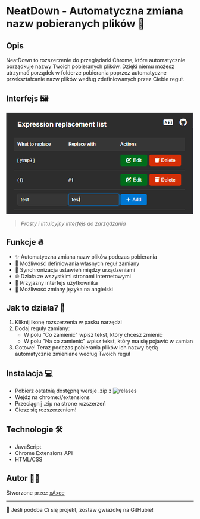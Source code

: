 # NeatDown - Automatyczna zmiana nazw pobieranych plików 🚀

## Opis
NeatDown to rozszerzenie do przeglądarki Chrome, które automatycznie porządkuje nazwy Twoich pobieranych plików. Dzięki niemu możesz utrzymać porządek w folderze pobierania poprzez automatyczne przekształcanie nazw plików według zdefiniowanych przez Ciebie reguł.

## Interfejs 🖼️
![Interfejs NeatDown](/screenshot.png)
> *Prosty i intuicyjny interfejs do zarządzania*

## Funkcje 🔥
- ✨ Automatyczna zmiana nazw plików podczas pobierania
- 🎯 Możliwość definiowania własnych reguł zamiany
- 🔄 Synchronizacja ustawień między urządzeniami
- 🌐 Działa ze wszystkimi stronami internetowymi
- 🎨 Przyjazny interfejs użytkownika
- 📃 Możliwość zmiany języka na angielski

## Jak to działa? 🤔
1. Kliknij ikonę rozszerzenia w pasku narzędzi
2. Dodaj reguły zamiany:
   - W polu "Co zamienić" wpisz tekst, który chcesz zmienić
   - W polu "Na co zamienić" wpisz tekst, który ma się pojawić w zamian
3. Gotowe! Teraz podczas pobierania plików ich nazwy będą automatycznie zmieniane według Twoich reguł

## Instalacja 💻
- Pobierz ostatnią dostępną wersje .zip z ![relases](https://github.com/xAxee/autorename-file-chrome-extension/releases)
- Wejdź na chrome://extensions
- Przeciągnij .zip na strone rozszerzeń
- Ciesz się rozszerzeniem!
<!--
1. Pobierz rozszerzenie ze [Chrome Web Store]
2. Kliknij "Dodaj do Chrome"
3. Gotowe! Możesz zacząć konfigurować swoje reguły zamiany
-->

## Technologie 🛠
- JavaScript
- Chrome Extensions API
- HTML/CSS

## Autor 👨‍💻
Stworzone przez [xAxee](https://github.com/xAxee)

---
🌟 Jeśli podoba Ci się projekt, zostaw gwiazdkę na GitHubie!
